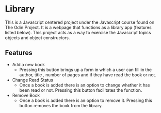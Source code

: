 # Library
This is a Javascript centered project under the Javascript course found on The Odin Project. It is a webpage that functions as a library app (features listed below). This project acts as a way to exercise the Javascript topics objects and object constructors.

## Features
* Add a new book
  *  Pressing this button brings up a form in which a user can fill in the author, title , number of pages and if they have read the book or not.
* Change Read Status
  *  Once a book is added there is an option to change whether it has been read or not. Pressing this button facilitates the function.
* Remove Book
  *  Once a book is added there is an option to remove it. Pressing this button removes the book from the library.
